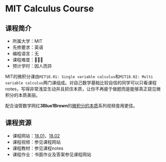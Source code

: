 # MIT Calculus Course
## 课程简介
- 所属大学：MIT
- 先修要求：英语
- 编程语言：无
- 课程难度：🌟🌟🌟
- 预计学时：因人而异

MIT的微积分课由`MIT18.01: Single variable calculus`和`MIT18.02: Multi variable calculus`两门课组成。对自己数学基础比较自信的同学可以只看课程notes，写得非常浅显生动并且抓住本质，让你不再疲于做题而是能够真正窥见微积分的本质美丽。

配合油管数学网红**3Blue1Brown**的[微积分的本质](https://www.youtube.com/playlist?list=PLZHQObOWTQDMsr9K-rj53DwVRMYO3t5Yr)系列视频食用更佳。

## 课程资源
- 课程网站：[18.01](https://ocw.mit.edu/courses/mathematics/18-01sc-single-variable-calculus-fall-2010/syllabus/)，[18.02](https://ocw.mit.edu/courses/mathematics/18-02sc-multivariable-calculus-fall-2010/)
- 课程视频：参见课程网站
- 课程教材：参见课程notes
- 课程作业：书面作业及答案参见课程网站